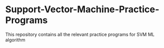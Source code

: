 # Support-Vector-Machine-Practice-Programs
This repository contains all the relevant practice programs for SVM ML algorithm

